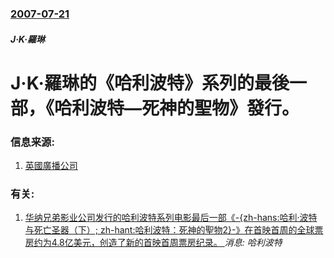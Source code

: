 ### [2007-07-21](/news/2007/07/21/index.md)

##### J·K·羅琳
# J·K·羅琳的《哈利波特》系列的最後一部，《哈利波特—死神的聖物》發行。




### 信息来源:

1. [英國廣播公司](http://news.bbc.co.uk/chinese/trad/hi/newsid_6900000/newsid_6909500/6909554.stm)

### 有关:

1. [华纳兄弟影业公司发行的哈利波特系列电影最后一部《-{zh-hans:哈利·波特与死亡圣器（下）; zh-hant:哈利波特：死神的聖物2}-》在首映首周的全球票房约为4.8亿美元，创造了新的首映首周票房纪录。 ](/zh/news/2011/07/19/华纳兄弟影业公司发行的哈利波特系列电影最后一部-zh-hans-哈利-波特与死亡圣器-下-zh-hant-哈利波.md) _消息: 哈利波特_
